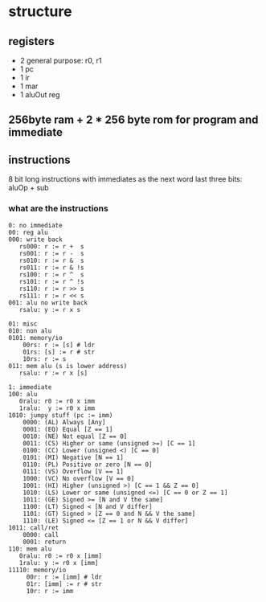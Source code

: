 # structure
## registers
- 2 general purpose: r0, r1
- 1 pc
- 1 ir
- 1 mar
- 1 aluOut reg
## 256byte ram + 2 * 256 byte rom for program and immediate
## instructions

8 bit long instructions with immediates as the next word
last three bits: aluOp + sub
### what are the instructions
```
0: no immediate
00: reg alu
000: write back
   rs000: r := r +  s
   rs001: r := r -  s
   rs010: r := r &  s
   rs011: r := r & !s
   rs100: r := r ^  s
   rs101: r := r ^ !s
   rs110: r := r >> s
   rs111: r := r << s
001: alu no write back
   rsalu: y := r x s

01: misc
010: non alu
0101: memory/io
    00rs: r := [s] # ldr
    01rs: [s] := r # str
    10rs: r := s
011: mem alu (s is lower address)
   rsalu: r := r x [s]

1: immediate
100: alu
   0ralu: r0 := r0 x imm
   1ralu:  y := r0 x imm
1010: jumpy stuff (pc := imm)
    0000: (AL) Always [Any]
    0001: (EQ) Equal [Z == 1]
    0010: (NE) Not equal [Z == 0]
    0011: (CS) Higher or same (unsigned >=) [C == 1]
    0100: (CC) Lower (unsigned <) [C == 0]
    0101: (MI) Negative [N == 1]
    0110: (PL) Positive or zero [N == 0]
    0111: (VS) Overflow [V == 1]
    1000: (VC) No overflow [V == 0]
    1001: (HI) Higher (unsigned >) [C == 1 && Z == 0]
    1010: (LS) Lower or same (unsigned <=) [C == 0 or Z == 1]
    1011: (GE) Signed >= [N and V the same]
    1100: (LT) Signed < [N and V differ]
    1101: (GT) Signed > [Z == 0 and N && V the same]
    1110: (LE) Signed <= [Z == 1 or N && V differ]
1011: call/ret
    0000: call
    0001: return
110: mem alu
   0ralu: r0 := r0 x [imm]
   1ralu: y := r0 x [imm]
11110: memory/io
     00r: r := [imm] # ldr
     01r: [imm] := r # str
     10r: r := imm
```
